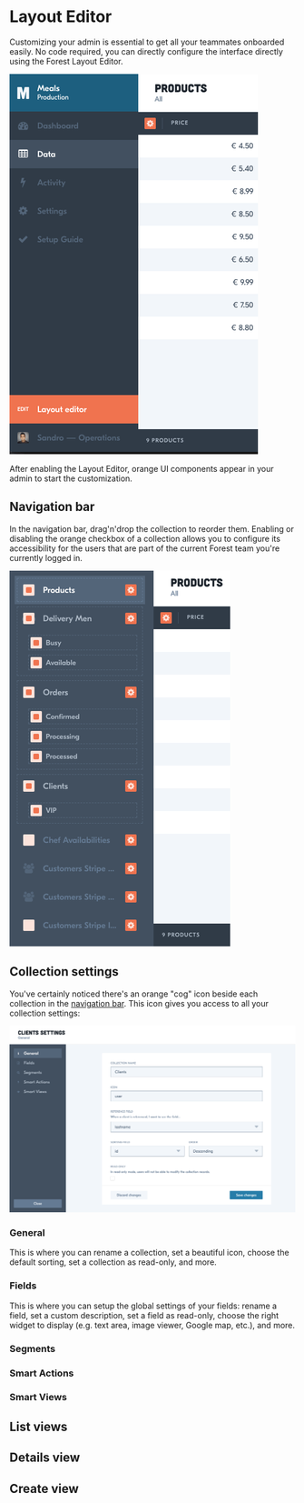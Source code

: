 # Layout Editor

Customizing your admin is essential to get all your teammates onboarded easily.
No code required, you can directly configure the interface directly using the
Forest Layout Editor.

<img src="/public/img/layout-editor-1.png" alt="Layout editor" class="img--retina">

After enabling the Layout Editor, orange UI components appear in your admin to
start the customization.

## Navigation bar

In the navigation bar, drag'n'drop the collection to reorder them. Enabling or
disabling the orange checkbox of a collection allows you to configure its
accessibility for the users that are part of the current Forest team you're
currently logged in.

<img src="/public/img/layout-editor-2.png" alt="Layout editor" class="img--retina">

## Collection settings

You've certainly noticed there's an orange "cog" icon beside each collection in
the <a href="#navigation-bar">navigation bar</a>. This icon gives you access to
all your collection settings:

![Collection settings](/public/img/layout-editor-3.png "collection settings")

### General

This is where you can rename a collection, set a beautiful icon, choose the
default sorting, set a collection as read-only, and more.

### Fields

This is where you can setup the global settings of your fields: rename a field,
set a custom description, set a field as read-only, choose the right widget to
display (e.g. text area, image viewer, Google map, etc.), and more.

### Segments

### Smart Actions

### Smart Views

## List views

## Details view

## Create view
